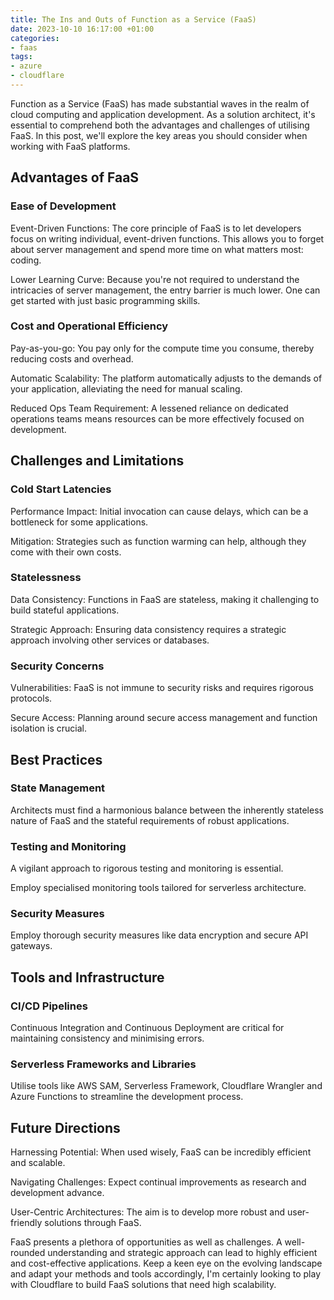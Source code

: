 ```yaml
---
title: The Ins and Outs of Function as a Service (FaaS)
date: 2023-10-10 16:17:00 +01:00
categories:
- faas
tags:
- azure
- cloudflare
---
```


Function as a Service (FaaS) has made substantial waves in the realm of cloud computing and application development. As a solution architect, it's essential to comprehend both the advantages and challenges of utilising FaaS. In this post, we'll explore the key areas you should consider when working with FaaS platforms.

## Advantages of FaaS

### Ease of Development

Event-Driven Functions: The core principle of FaaS is to let developers focus on writing individual, event-driven functions. This allows you to forget about server management and spend more time on what matters most: coding.

Lower Learning Curve: Because you're not required to understand the intricacies of server management, the entry barrier is much lower. One can get started with just basic programming skills.

### Cost and Operational Efficiency

Pay-as-you-go: You pay only for the compute time you consume, thereby reducing costs and overhead.

Automatic Scalability: The platform automatically adjusts to the demands of your application, alleviating the need for manual scaling.

Reduced Ops Team Requirement: A lessened reliance on dedicated operations teams means resources can be more effectively focused on development.

## Challenges and Limitations

### Cold Start Latencies

Performance Impact: Initial invocation can cause delays, which can be a bottleneck for some applications.

Mitigation: Strategies such as function warming can help, although they come with their own costs.

### Statelessness

Data Consistency: Functions in FaaS are stateless, making it challenging to build stateful applications.

Strategic Approach: Ensuring data consistency requires a strategic approach involving other services or databases.

### Security Concerns

Vulnerabilities: FaaS is not immune to security risks and requires rigorous protocols.

Secure Access: Planning around secure access management and function isolation is crucial.

## Best Practices

### State Management

Architects must find a harmonious balance between the inherently stateless nature of FaaS and the stateful requirements of robust applications.

### Testing and Monitoring

A vigilant approach to rigorous testing and monitoring is essential.

Employ specialised monitoring tools tailored for serverless architecture.

### Security Measures

Employ thorough security measures like data encryption and secure API gateways.

## Tools and Infrastructure

### CI/CD Pipelines

Continuous Integration and Continuous Deployment are critical for maintaining consistency and minimising errors.

### Serverless Frameworks and Libraries

Utilise tools like AWS SAM, Serverless Framework, Cloudflare Wrangler and Azure Functions to streamline the development process.

## Future Directions

Harnessing Potential: When used wisely, FaaS can be incredibly efficient and scalable.

Navigating Challenges: Expect continual improvements as research and development advance.

User-Centric Architectures: The aim is to develop more robust and user-friendly solutions through FaaS.

FaaS presents a plethora of opportunities as well as challenges. A well-rounded understanding and strategic approach can lead to highly efficient and cost-effective applications. Keep a keen eye on the evolving landscape and adapt your methods and tools accordingly, I'm certainly looking to play with Cloudflare to build FaaS solutions that need high scalability.